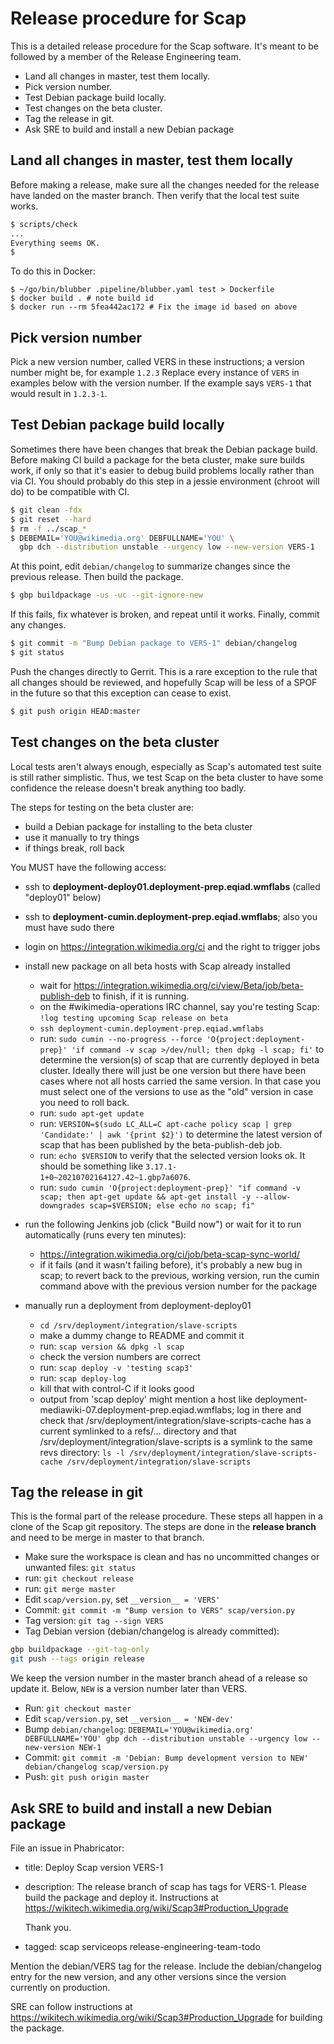 # Release procedure for Scap

This is a detailed release procedure for the Scap software. It's meant
to be followed by a member of the Release Engineering team.

* Land all changes in master, test them locally.
* Pick version number.
* Test Debian package build locally.
* Test changes on the beta cluster.
* Tag the release in git.
* Ask SRE to build and install a new Debian package


## Land all changes in master, test them locally

Before making a release, make sure all the changes needed for the
release have landed on the master branch. Then verify that the local
test suite works.

```sh
$ scripts/check
...
Everything seems OK.
$ 
```

To do this in Docker:

~~~
$ ~/go/bin/blubber .pipeline/blubber.yaml test > Dockerfile
$ docker build . # note build id
$ docker run --rm 5fea442ac172 # Fix the image id based on above
~~~


## Pick version number

Pick a new version number, called VERS in these instructions; a
version number might be, for example `1.2.3` Replace every instance of
`VERS` in examples below with the version number. If the example says
`VERS-1` that would result in `1.2.3-1`.


## Test Debian package build locally

Sometimes there have been changes that break the Debian package build.
Before making CI build a package for the beta cluster, make sure
builds work, if only so that it's easier to debug build problems
locally rather than via CI. You should probably do this step in a
jessie environment (chroot will do) to be compatible with CI.

```sh
$ git clean -fdx
$ git reset --hard
$ rm -f ../scap_*
$ DEBEMAIL='YOU@wikimedia.org' DEBFULLNAME='YOU' \
  gbp dch --distribution unstable --urgency low --new-version VERS-1
```

At this point, edit `debian/changelog` to summarize changes since the
previous release. Then build the package.

```sh
$ gbp buildpackage -us -uc --git-ignore-new
```

If this fails, fix whatever is broken, and repeat until it works.
Finally, commit any changes.

```sh
$ git commit -m "Bump Debian package to VERS-1" debian/changelog
$ git status
```

Push the changes directly to Gerrit. This is a rare exception to the
rule that all changes should be reviewed, and hopefully Scap will be
less of a SPOF in the future so that this exception can cease to
exist.

```sh
$ git push origin HEAD:master
```


## Test changes on the beta cluster

Local tests aren't always enough, especially as Scap's automated test
suite is still rather simplistic. Thus, we test Scap on the beta
cluster to have some confidence the release doesn't break anything too
badly.

The steps for testing on the beta cluster are:

* build a Debian package for installing to the beta cluster
* use it manually to try things
* if things break, roll back

You MUST have the following access:

* ssh to **deployment-deploy01.deployment-prep.eqiad.wmflabs** (called
  "deploy01" below)
* ssh to **deployment-cumin.deployment-prep.eqiad.wmflabs**; also you must have sudo there
* login on <https://integration.wikimedia.org/ci> and the right to
  trigger jobs

* install new package on all beta hosts with Scap already installed

    * wait for https://integration.wikimedia.org/ci/view/Beta/job/beta-publish-deb to finish, if it is running.
    * on the #wikimedia-operations IRC channel, say you're testing
      Scap: `!log testing upcoming Scap release on beta`
    * `ssh deployment-cumin.deployment-prep.eqiad.wmflabs`
    * run: `sudo cumin --no-progress --force 'O{project:deployment-prep}' 'if command -v scap >/dev/null; then dpkg -l scap; fi'` to determine the version(s) of scap that are currently deployed in beta cluster.  Ideally there will just be one version but there have been cases where not all hosts carried the same version.  In that case you must select one of the versions to use as the "old" version in case you need to roll back.
    * run: `sudo apt-get update`
    * run: `VERSION=$(sudo LC_ALL=C apt-cache policy scap | grep 'Candidate:' | awk '{print $2}')` to determine the latest version of scap that has been published by the beta-publish-deb job.
    * run: `echo $VERSION` to verify that the selected version looks ok.  It should be something like `3.17.1-1+0~20210702164127.42~1.gbp7a6076`.
    * run: `sudo cumin 'O{project:deployment-prep}' "if command -v scap; then apt-get update && apt-get install -y --allow-downgrades scap=$VERSION; else echo no scap; fi"`

* run the following Jenkins job (click "Build now") or wait for it to
  run automatically (runs every ten minutes):

    * <https://integration.wikimedia.org/ci/job/beta-scap-sync-world/>
    * if it fails (and it wasn't failing before), it's probably a new bug in scap; to revert back to the
      previous, working version, run the cumin command above with the
      previous version number for the package

* manually run a deployment from deployment-deploy01

    * `cd /srv/deployment/integration/slave-scripts`
    * make a dummy change to README and commit it
    * run: `scap version && dpkg -l scap`
    * check the version numbers are correct
    * run: `scap deploy -v 'testing scap3'`
    * run: `scap deploy-log`
    * kill that with control-C if it looks good
    * output from 'scap deploy' might mention a host like
      deployment-mediawiki-07.deployment-prep.eqiad.wmflabs; log in
      there and check that
      /srv/deployment/integration/slave-scripts-cache has a current
      symlinked to a refs/... directory and that
      /srv/deployment/integration/slave-scripts is a symlink to the
      same revs directory: 
      `ls -l /srv/deployment/integration/slave-scripts-cache /srv/deployment/integration/slave-scripts`


## Tag the release in git

This is the formal part of the release procedure. These steps all
happen in a clone of the Scap git repository. The steps are done in
the **release branch** and need to be merge in master to that branch.

* Make sure the workspace is clean and has no uncommitted changes or
  unwanted files: `git status`
* run: `git checkout release`
* run: `git merge master`
* Edit `scap/version.py`, set `__version__ = 'VERS'`
* Commit: `git commit -m "Bump version to VERS" scap/version.py`
* Tag version: `git tag --sign VERS`
* Tag Debian version (debian/changelog is already committed):

```sh
gbp buildpackage --git-tag-only
git push --tags origin release
```

We keep the version number in the master branch ahead of a release so
update it. Below, `NEW` is a version number later than VERS.

* Run: `git checkout master`
* Edit `scap/version.py`, set `__version__ = 'NEW-dev'`
* Bump `debian/changelog`: `DEBEMAIL='YOU@wikimedia.org'
  DEBFULLNAME='YOU' gbp dch --distribution unstable --urgency low
  --new-version NEW-1`
* Commit: `git commit -m 'Debian: Bump development version to NEW'
  debian/changelog scap/version.py `
* Push: `git push origin master`


## Ask SRE to build and install a new Debian package

File an issue in Phabricator:

* title: Deploy Scap version VERS-1
* description: The release branch of scap has tags for VERS-1. Please
  build the package and deploy it. Instructions at
  https://wikitech.wikimedia.org/wiki/Scap3#Production_Upgrade

  Thank you.
* tagged: scap serviceops release-engineering-team-todo


Mention the debian/VERS tag for the release. Include the
debian/changelog entry for the new version, and any other versions
since the version currently on production.

SRE can follow instructions at
<https://wikitech.wikimedia.org/wiki/Scap3#Production_Upgrade> for
building the package.

